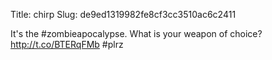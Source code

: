 Title: chirp
Slug: de9ed1319982fe8cf3cc3510ac6c2411

It's the #zombieapocalypse. What is your weapon of choice? <a href="http://t.co/BTERqFMb">http://t.co/BTERqFMb</a> #plrz
